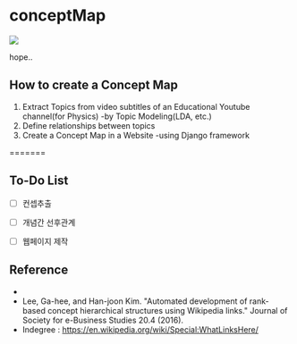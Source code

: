# conceptMap

![][1]

hope.. 
## How to create a Concept Map
1. Extract Topics from video subtitles of an Educational Youtube channel(for Physics) -by Topic Modeling(LDA, etc.)
2. Define relationships between topics 
3. Create a Concept Map in a Website -using Django framework 

=======
## To-Do List
- [ ] 컨셉추출
- [ ] 개념간 선후관계
- [ ] 웹페이지 제작


## Reference
- 
- Lee, Ga-hee, and Han-joon Kim. "Automated development of rank-based concept hierarchical structures using Wikipedia links." Journal of Society for e-Business Studies 20.4 (2016). 
- Indegree : https://en.wikipedia.org/wiki/Special:WhatLinksHere/


[1]: https://github.com/eliceio/conceptMap/blob/master/exam.png
